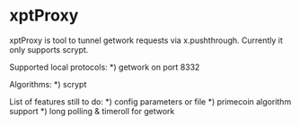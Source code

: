 xptProxy
========

xptProxy is tool to tunnel getwork requests via x.pushthrough. Currently it only supports scrypt.

Supported local protocols:
*) getwork on port 8332

Algorithms:
*) scrypt

List of features still to do:
*) config parameters or file
*) primecoin algorithm support
*) long polling & timeroll for getwork